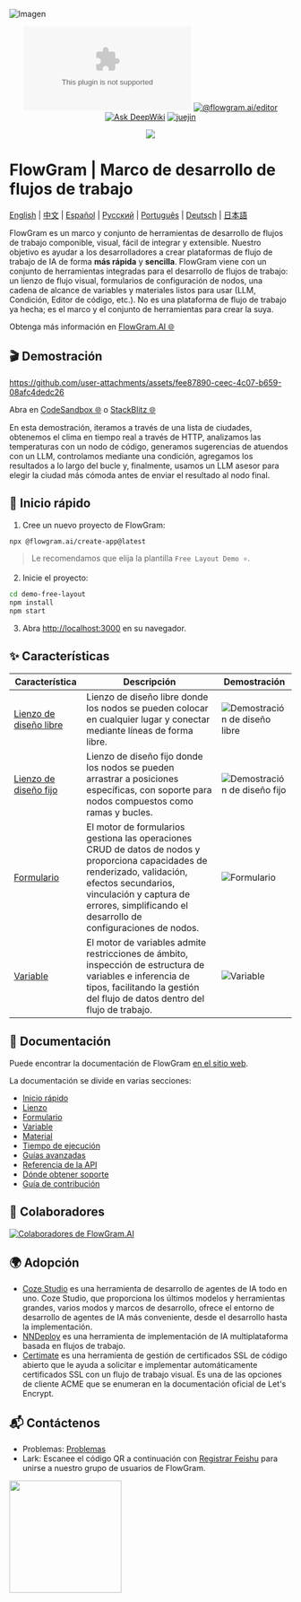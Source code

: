 ![Imagen](https://github.com/user-attachments/assets/4f9dfa0e-e600-4d4e-9e73-c919184f7573)

<div align="center">

[![Licencia](https://img.shields.io/github/license/bytedance/flowgram.ai)](https://github.com/bytedance/flowgram.ai/blob/main/LICENSE) [![@flowgram.ai/editor](https://img.shields.io/npm/dm/%40flowgram.ai%2Fcore)](https://www.npmjs.com/package/@flowgram.ai/editor) [![Ask DeepWiki](https://deepwiki.com/badge.svg)](https://deepwiki.com/bytedance/flowgram.ai) [![juejin](https://img.shields.io/badge/juejin-FFFFFF?logo=juejin&logoColor=%23007FFF)](https://juejin.cn/column/7479814468601315362)

[![](https://trendshift.io/api/badge/repositories/13877)](https://trendshift.io/repositories/13877)

</div>

# FlowGram | Marco de desarrollo de flujos de trabajo

[English](README.md) | [中文](README_ZH.md) | [Español](README_ES.md) | [Русский](README_RU.md) | [Português](README_PT.md) | [Deutsch](README_DE.md) | [日本語](README_JA.md)

FlowGram es un marco y conjunto de herramientas de desarrollo de flujos de trabajo componible, visual, fácil de integrar y extensible.
Nuestro objetivo es ayudar a los desarrolladores a crear plataformas de flujo de trabajo de IA de forma **más rápida** y **sencilla**.
FlowGram viene con un conjunto de herramientas integradas para el desarrollo de flujos de trabajo: un lienzo de flujo visual, formularios de configuración de nodos, una cadena de alcance de variables y materiales listos para usar (LLM, Condición, Editor de código, etc.). No es una plataforma de flujo de trabajo ya hecha; es el marco y el conjunto de herramientas para crear la suya.

Obtenga más información en [FlowGram.AI 🌐](https://flowgram.ai)

## 🎬 Demostración

<https://github.com/user-attachments/assets/fee87890-ceec-4c07-b659-08afc4dedc26>

Abra en [CodeSandbox 🌐](https://codesandbox.io/p/github/louisyoungx/flowgram-demo/main) o [StackBlitz 🌐](https://stackblitz.com/~/github.com/louisyoungx/flowgram-demo)

En esta demostración, iteramos a través de una lista de ciudades, obtenemos el clima en tiempo real a través de HTTP, analizamos las temperaturas con un nodo de código, generamos sugerencias de atuendos con un LLM, controlamos mediante una condición, agregamos los resultados a lo largo del bucle y, finalmente, usamos un LLM asesor para elegir la ciudad más cómoda antes de enviar el resultado al nodo final.

## 🚀 Inicio rápido

1. Cree un nuevo proyecto de FlowGram:

```sh
npx @flowgram.ai/create-app@latest
```

> Le recomendamos que elija la plantilla `Free Layout Demo ⭐️`.

2. Inicie el proyecto:

```sh
cd demo-free-layout
npm install
npm start
```

3. Abra [http://localhost:3000](http://localhost:3000) en su navegador.

## ✨ Características

| Característica                                                                                 | Descripción                                                                                                                                                                                            | Demostración                                                                                   |
| ---------------------------------------------------------------------------------------------- | ------------------------------------------------------------------------------------------------------------------------------------------------------------------------------------------------------ | ---------------------------------------------------------------------------------------------- |
| [Lienzo de diseño libre](https://flowgram.ai/examples/free-layout/free-feature-overview.html)  | Lienzo de diseño libre donde los nodos se pueden colocar en cualquier lugar y conectar mediante líneas de forma libre.                                                                                 | ![Demostración de diseño libre](./apps/docs/src/public/free-layout/free-layout-demo.gif)       |
| [Lienzo de diseño fijo](https://flowgram.ai/examples/fixed-layout/fixed-feature-overview.html) | Lienzo de diseño fijo donde los nodos se pueden arrastrar a posiciones específicas, con soporte para nodos compuestos como ramas y bucles.                                                             | ![Demostración de diseño fijo](./apps/docs/src/public/fixed-layout/fixed-layout-demo.gif)      |
| [Formulario](https://flowgram.ai/examples/node-form/basic.html)                                | El motor de formularios gestiona las operaciones CRUD de datos de nodos y proporciona capacidades de renderizado, validación, efectos secundarios, vinculación y captura de errores, simplificando el desarrollo de configuraciones de nodos. | ![Formulario](https://github.com/user-attachments/assets/13e9b4cd-e993-4d21-901c-fb6cf106de78) |
| [Variable](https://flowgram.ai/guide/variable/basic.html)                                      | El motor de variables admite restricciones de ámbito, inspección de estructura de variables e inferencia de tipos, facilitando la gestión del flujo de datos dentro del flujo de trabajo.                                     | ![Variable](https://github.com/user-attachments/assets/442006db-25e3-4fb5-972c-7a0545638ff5)   |


## 📖 Documentación

Puede encontrar la documentación de FlowGram [en el sitio web](https://flowgram.ai).

La documentación se divide en varias secciones:

- [Inicio rápido](https://flowgram.ai/guide/getting-started/introduction.html)
- [Lienzo](https://flowgram.ai/guide/free-layout/load.html)
- [Formulario](https://flowgram.ai/guide/form/form.html)
- [Variable](https://flowgram.ai/guide/variable/basic.html)
- [Material](https://flowgram.ai/materials/introduction.html)
- [Tiempo de ejecución](https://flowgram.ai/guide/runtime/introduction.html)
- [Guías avanzadas](https://flowgram.ai/guide/advanced/zoom-scroll.html)
- [Referencia de la API](https://flowgram.ai/api/index.html)
- [Dónde obtener soporte](https://flowgram.ai/guide/contact-us.html)
- [Guía de contribución](https://flowgram.ai/guide/contributing.html)

## 🙌 Colaboradores

[![Colaboradores de FlowGram.AI](https://contrib.rocks/image?repo=bytedance/flowgram.ai)](https://github.com/bytedance/flowgram.ai/graphs/contributors)

## 🌍 Adopción

- [Coze Studio](https://github.com/coze-dev/coze-studio) es una herramienta de desarrollo de agentes de IA todo en uno. Coze Studio, que proporciona los últimos modelos y herramientas grandes, varios modos y marcos de desarrollo, ofrece el entorno de desarrollo de agentes de IA más conveniente, desde el desarrollo hasta la implementación.
- [NNDeploy](https://github.com/NNDeploy/nndeploy) es una herramienta de implementación de IA multiplataforma basada en flujos de trabajo.
- [Certimate](https://github.com/certimate-go/certimate) es una herramienta de gestión de certificados SSL de código abierto que le ayuda a solicitar e implementar automáticamente certificados SSL con un flujo de trabajo visual. Es una de las opciones de cliente ACME que se enumeran en la documentación oficial de Let's Encrypt.

## 📬 Contáctenos

- Problemas: [Problemas](https://github.com/bytedance/flowgram.ai/issues)
- Lark: Escanee el código QR a continuación con [Registrar Feishu](https://www.feishu.cn/en/) para unirse a nuestro grupo de usuarios de FlowGram.

<img src="./apps/docs/src/public/lark-group.png" width="200"/>
